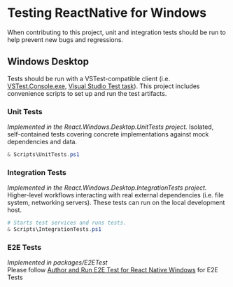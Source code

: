 # Testing ReactNative for Windows

When contributing to this project, unit and integration tests should be run to help prevent new bugs and regressions.

## Windows Desktop
Tests should be run with a VSTest-compatible client
(i.e. [VSTest.Console.exe](https://docs.microsoft.com/en-us/visualstudio/test/vstest-console-options?view=vs-2019),
[Visual Studio Test task](https://docs.microsoft.com/en-us/azure/devops/pipelines/tasks/test/vstest?view=azure-devops)).
This project includes convenience scripts to set up and run the test artifacts.

### Unit Tests
*Implemented in the React.Windows.Desktop.UnitTests project.*
Isolated, self-contained tests covering concrete implementations against mock dependencies and data.
```powershell
& Scripts\UnitTests.ps1
```

### Integration Tests
*Implemented in the React.Windows.Desktop.IntegrationTests project.*
Higher-level workflows interacting with real external dependencies (i.e. file system, networking servers).
These tests can run on the local development host.
```powershell
# Starts test services and runs tests.
& Scripts\IntegrationTests.ps1
```

### E2E Tests
*Implemented in packages/E2ETest*
<BR/>Please follow [Author and Run E2E Test for React Native Windows](e2e-testing.md) for E2E Tests
